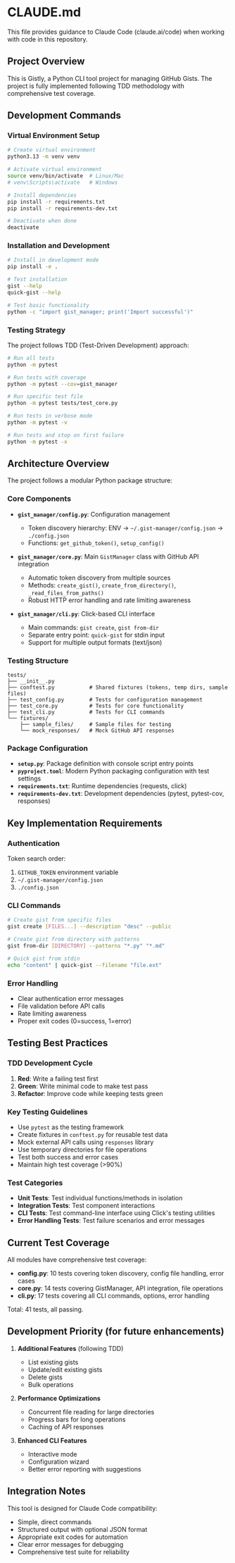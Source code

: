 # CLAUDE.md

This file provides guidance to Claude Code (claude.ai/code) when working with code in this repository.

## Project Overview

This is Gistly, a Python CLI tool project for managing GitHub Gists. The project is fully implemented following TDD methodology with comprehensive test coverage.

## Development Commands

### Virtual Environment Setup
```bash
# Create virtual environment
python3.13 -m venv venv

# Activate virtual environment
source venv/bin/activate  # Linux/Mac
# venv\Scripts\activate   # Windows

# Install dependencies
pip install -r requirements.txt
pip install -r requirements-dev.txt

# Deactivate when done
deactivate
```

### Installation and Development
```bash
# Install in development mode
pip install -e .

# Test installation
gist --help
quick-gist --help

# Test basic functionality
python -c "import gist_manager; print('Import successful')"
```

### Testing Strategy

The project follows TDD (Test-Driven Development) approach:

```bash
# Run all tests
python -m pytest

# Run tests with coverage
python -m pytest --cov=gist_manager

# Run specific test file
python -m pytest tests/test_core.py

# Run tests in verbose mode
python -m pytest -v

# Run tests and stop on first failure
python -m pytest -x
```

## Architecture Overview

The project follows a modular Python package structure:

### Core Components
- **`gist_manager/config.py`**: Configuration management
  - Token discovery hierarchy: ENV → `~/.gist-manager/config.json` → `./config.json`
  - Functions: `get_github_token()`, `setup_config()`

- **`gist_manager/core.py`**: Main `GistManager` class with GitHub API integration
  - Automatic token discovery from multiple sources
  - Methods: `create_gist()`, `create_from_directory()`, `_read_files_from_paths()`
  - Robust HTTP error handling and rate limiting awareness

- **`gist_manager/cli.py`**: Click-based CLI interface
  - Main commands: `gist create`, `gist from-dir`
  - Separate entry point: `quick-gist` for stdin input
  - Support for multiple output formats (text/json)

### Testing Structure
```
tests/
├── __init__.py
├── conftest.py           # Shared fixtures (tokens, temp dirs, sample files)
├── test_config.py        # Tests for configuration management
├── test_core.py          # Tests for core functionality  
├── test_cli.py           # Tests for CLI commands
└── fixtures/
    ├── sample_files/     # Sample files for testing
    └── mock_responses/   # Mock GitHub API responses
```

### Package Configuration
- **`setup.py`**: Package definition with console script entry points
- **`pyproject.toml`**: Modern Python packaging configuration with test settings
- **`requirements.txt`**: Runtime dependencies (requests, click)
- **`requirements-dev.txt`**: Development dependencies (pytest, pytest-cov, responses)

## Key Implementation Requirements

### Authentication
Token search order:
1. `GITHUB_TOKEN` environment variable
2. `~/.gist-manager/config.json`
3. `./config.json`

### CLI Commands
```bash
# Create gist from specific files
gist create [FILES...] --description "desc" --public

# Create gist from directory with patterns
gist from-dir [DIRECTORY] --patterns "*.py" "*.md"

# Quick gist from stdin
echo "content" | quick-gist --filename "file.ext"
```

### Error Handling
- Clear authentication error messages
- File validation before API calls
- Rate limiting awareness
- Proper exit codes (0=success, 1=error)

## Testing Best Practices

### TDD Development Cycle
1. **Red**: Write a failing test first
2. **Green**: Write minimal code to make test pass
3. **Refactor**: Improve code while keeping tests green

### Key Testing Guidelines
- Use `pytest` as the testing framework
- Create fixtures in `conftest.py` for reusable test data
- Mock external API calls using `responses` library
- Use temporary directories for file operations
- Test both success and error cases
- Maintain high test coverage (>90%)

### Test Categories
- **Unit Tests**: Test individual functions/methods in isolation
- **Integration Tests**: Test component interactions
- **CLI Tests**: Test command-line interface using Click's testing utilities
- **Error Handling Tests**: Test failure scenarios and error messages

## Current Test Coverage

All modules have comprehensive test coverage:
- **config.py**: 10 tests covering token discovery, config file handling, error cases
- **core.py**: 14 tests covering GistManager, API integration, file operations
- **cli.py**: 17 tests covering all CLI commands, options, error handling

Total: 41 tests, all passing.

## Development Priority (for future enhancements)

1. **Additional Features** (following TDD)
   - List existing gists
   - Update/edit existing gists
   - Delete gists
   - Bulk operations

2. **Performance Optimizations**
   - Concurrent file reading for large directories
   - Progress bars for long operations
   - Caching of API responses

3. **Enhanced CLI Features**
   - Interactive mode
   - Configuration wizard
   - Better error reporting with suggestions

## Integration Notes

This tool is designed for Claude Code compatibility:
- Simple, direct commands
- Structured output with optional JSON format
- Appropriate exit codes for automation
- Clear error messages for debugging
- Comprehensive test suite for reliability